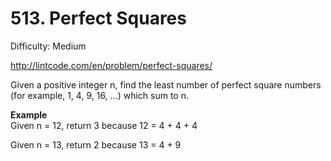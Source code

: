 # 513. Perfect Squares

Difficulty: Medium

http://lintcode.com/en/problem/perfect-squares/

Given a positive integer n, find the least number of perfect square numbers (for example, 1, 4, 9, 16, ...) which sum to n.

**Example**  
Given n = 12, return 3 because 12 = 4 + 4 + 4

Given n = 13, return 2 because 13 = 4 + 9
